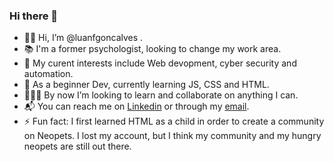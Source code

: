 ### Hi there 👋

<!--
**luanfgoncalves/luanfgoncalves** is a ✨ _special_ ✨ repository because its `README.md` (this file) appears on your GitHub profile.

Here are some ideas to get you started: 
-->

- 🙋‍♂️ Hi, I’m @luanfgoncalves .
- 📚 I'm a former psychologist, looking to change my work area.
- 💭 My curent interests include Web devopment, cyber security and automation.
- 🌱 As a beginner Dev, currently learning JS, CSS and HTML.
- 🧑🏻‍💻 By now I’m looking to learn and collaborate on anything I can.
- 📬 You can reach me on [Linkedin](linkedin.com/in/luanfgoncalves/) or through my [email](luanfgoncalves@gmail.com). 
- ⚡ Fun fact: I first learned HTML as a child in order to create a community on Neopets. I lost my account, but I think my community and my hungry neopets are still out there.
<!-- programa ; programação ; desenvolvimento ; javascript ; php ; python ; Typescript ; C# ; C++ ; Linux ; Blade ; HCL ; Elixir ; Java ; xhtml ; sudo ; web3 ; web 3.0 ; Crypto ; development ; bilingual ; home office ; stackoverflow .
-->
